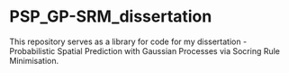 # PSP_GP-SRM_dissertation


This repository serves as a library for code for my dissertation - Probabilistic Spatial Prediction with Gaussian Processes via Socring Rule Minimisation.

